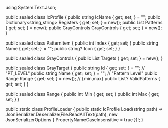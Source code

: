 using System.Text.Json;

public sealed class IcProfile
{
    public string IcName { get; set; } = "";
    public Dictionary<string,string> Registers { get; set; } = new();
    public List<PatternItem> Patterns { get; set; } = new();
    public GrayControls GrayControls { get; set; } = new();
}

public sealed class PatternItem
{
    public int Index { get; set; }
    public string Name { get; set; } = "";
    public string? Icon { get; set; }
}

public sealed class GrayControls
{
    public List<GrayTarget> Targets { get; set; } = new();
}

public sealed class GrayTarget
{
    public string Id { get; set; } = "";      // "PT_LEVEL"
    public string Name { get; set; } = "";    // "Pattern Level"
    public Range Range { get; set; } = new(); // {min,max}
    public List<int>? ValidPatterns { get; set; }
}

public sealed class Range { public int Min { get; set; } public int Max { get; set; } }

public static class ProfileLoader
{
    public static IcProfile Load(string path) =>
        JsonSerializer.Deserialize<IcProfile>(File.ReadAllText(path),
            new JsonSerializerOptions { PropertyNameCaseInsensitive = true })!;
}
